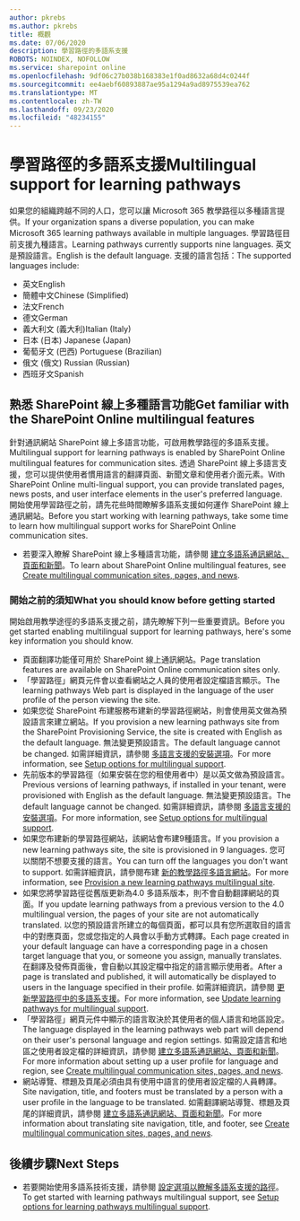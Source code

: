 ```yaml
---
author: pkrebs
ms.author: pkrebs
title: 概觀
ms.date: 07/06/2020
description: 學習路徑的多語系支援
ROBOTS: NOINDEX, NOFOLLOW
ms.service: sharepoint online
ms.openlocfilehash: 9df06c27b038b168383e1f0ad8632a68d4c0244f
ms.sourcegitcommit: ee4aebf60893887ae95a1294a9ad8975539ea762
ms.translationtype: MT
ms.contentlocale: zh-TW
ms.lasthandoff: 09/23/2020
ms.locfileid: "48234155"
---
```

# <a name="multilingual-support-for-learning-pathways"></a><span data-ttu-id="9e13a-103">學習路徑的多語系支援</span><span class="sxs-lookup"><span data-stu-id="9e13a-103">Multilingual support for learning pathways</span></span>

<span data-ttu-id="9e13a-104">如果您的組織跨越不同的人口，您可以讓 Microsoft 365 教學路徑以多種語言提供。</span><span class="sxs-lookup"><span data-stu-id="9e13a-104">If your organization spans a diverse population, you can make Microsoft 365 learning pathways available in multiple languages.</span></span> <span data-ttu-id="9e13a-105">學習路徑目前支援九種語言。</span><span class="sxs-lookup"><span data-stu-id="9e13a-105">Learning pathways currently supports nine languages.</span></span> <span data-ttu-id="9e13a-106">英文是預設語言。</span><span class="sxs-lookup"><span data-stu-id="9e13a-106">English is the default language.</span></span> <span data-ttu-id="9e13a-107">支援的語言包括：</span><span class="sxs-lookup"><span data-stu-id="9e13a-107">The supported languages include:</span></span>   

- <span data-ttu-id="9e13a-108">英文</span><span class="sxs-lookup"><span data-stu-id="9e13a-108">English</span></span>    
- <span data-ttu-id="9e13a-109">簡體中文</span><span class="sxs-lookup"><span data-stu-id="9e13a-109">Chinese (Simplified)</span></span>
- <span data-ttu-id="9e13a-110">法文</span><span class="sxs-lookup"><span data-stu-id="9e13a-110">French</span></span>
- <span data-ttu-id="9e13a-111">德文</span><span class="sxs-lookup"><span data-stu-id="9e13a-111">German</span></span>
- <span data-ttu-id="9e13a-112">義大利文 (義大利)</span><span class="sxs-lookup"><span data-stu-id="9e13a-112">Italian (Italy)</span></span>
- <span data-ttu-id="9e13a-113">日本 (日本) </span><span class="sxs-lookup"><span data-stu-id="9e13a-113">Japanese (Japan)</span></span>
- <span data-ttu-id="9e13a-114">葡萄牙文 (巴西) </span><span class="sxs-lookup"><span data-stu-id="9e13a-114">Portuguese (Brazilian)</span></span>
- <span data-ttu-id="9e13a-115">俄文 (俄文) </span><span class="sxs-lookup"><span data-stu-id="9e13a-115">Russian (Russian)</span></span>
- <span data-ttu-id="9e13a-116">西班牙文</span><span class="sxs-lookup"><span data-stu-id="9e13a-116">Spanish</span></span>

## <a name="get-familiar-with-the-sharepoint-online-multilingual-features"></a><span data-ttu-id="9e13a-117">熟悉 SharePoint 線上多種語言功能</span><span class="sxs-lookup"><span data-stu-id="9e13a-117">Get familiar with the SharePoint Online multilingual features</span></span>
<span data-ttu-id="9e13a-118">針對通訊網站 SharePoint 線上多語言功能，可啟用教學路徑的多語系支援。</span><span class="sxs-lookup"><span data-stu-id="9e13a-118">Multilingual support for learning pathways is enabled by SharePoint Online multilingual features for communication sites.</span></span>
<span data-ttu-id="9e13a-119">透過 SharePoint 線上多語言支援，您可以提供使用者慣用語言的翻譯頁面、新聞文章和使用者介面元素。</span><span class="sxs-lookup"><span data-stu-id="9e13a-119">With SharePoint Online multi-lingual support, you can provide translated pages, news posts, and user interface elements in the user's preferred language.</span></span> <span data-ttu-id="9e13a-120">開始使用學習路徑之前，請先花些時間瞭解多語系支援如何運作 SharePoint 線上通訊網站。</span><span class="sxs-lookup"><span data-stu-id="9e13a-120">Before you start working with learning pathways, take some time to learn how multilingual support works for SharePoint Online communication sites.</span></span> 
- <span data-ttu-id="9e13a-121">若要深入瞭解 SharePoint 線上多種語言功能，請參閱 [建立多語系通訊網站、頁面和新聞](https://support.office.com/article/2bb7d610-5453-41c6-a0e8-6f40b3ed750c)。</span><span class="sxs-lookup"><span data-stu-id="9e13a-121">To learn about SharePoint Online multilingual features, see [Create multilingual communication sites, pages, and news](https://support.office.com/article/2bb7d610-5453-41c6-a0e8-6f40b3ed750c).</span></span> 

### <a name="what-you-should-know-before-getting-started"></a><span data-ttu-id="9e13a-122">開始之前的須知</span><span class="sxs-lookup"><span data-stu-id="9e13a-122">What you should know before getting started</span></span> 
<span data-ttu-id="9e13a-123">開始啟用教學途徑的多語系支援之前，請先瞭解下列一些重要資訊。</span><span class="sxs-lookup"><span data-stu-id="9e13a-123">Before you get started enabling multilingual support for learning pathways, here's some key information you should know.</span></span> 

- <span data-ttu-id="9e13a-124">頁面翻譯功能僅可用於 SharePoint 線上通訊網站。</span><span class="sxs-lookup"><span data-stu-id="9e13a-124">Page translation features are available on SharePoint Online communication sites only.</span></span>
- <span data-ttu-id="9e13a-125">「學習路徑」網頁元件會以查看網站之人員的使用者設定檔語言顯示。</span><span class="sxs-lookup"><span data-stu-id="9e13a-125">The learning pathways Web part is displayed in the language of the user profile of the person viewing the site.</span></span>   
- <span data-ttu-id="9e13a-126">如果您從 SharePoint 布建服務布建新的學習路徑網站，則會使用英文做為預設語言來建立網站。</span><span class="sxs-lookup"><span data-stu-id="9e13a-126">If you provision a new learning pathways site from the SharePoint Provisioning Service, the site is created with English as the default language.</span></span> <span data-ttu-id="9e13a-127">無法變更預設語言。</span><span class="sxs-lookup"><span data-stu-id="9e13a-127">The default language cannot be changed.</span></span> <span data-ttu-id="9e13a-128">如需詳細資訊，請參閱 [多語言支援的安裝選項](https://docs.microsoft.com/office365/customlearning/custom_setupoptions_ml)。</span><span class="sxs-lookup"><span data-stu-id="9e13a-128">For more information, see [Setup options for multilingual support](https://docs.microsoft.com/office365/customlearning/custom_setupoptions_ml).</span></span>
- <span data-ttu-id="9e13a-129">先前版本的學習路徑（如果安裝在您的租使用者中）是以英文做為預設語言。</span><span class="sxs-lookup"><span data-stu-id="9e13a-129">Previous versions of learning pathways, if installed in your tenant, were provisioned with English as the default language.</span></span> <span data-ttu-id="9e13a-130">無法變更預設語言。</span><span class="sxs-lookup"><span data-stu-id="9e13a-130">The default language cannot be changed.</span></span> <span data-ttu-id="9e13a-131">如需詳細資訊，請參閱 [多語言支援的安裝選項](https://docs.microsoft.com/office365/customlearning/custom_setupoptions_ml)。</span><span class="sxs-lookup"><span data-stu-id="9e13a-131">For more information, see [Setup options for multilingual support](https://docs.microsoft.com/office365/customlearning/custom_setupoptions_ml).</span></span>
- <span data-ttu-id="9e13a-132">如果您布建新的學習路徑網站，該網站會布建9種語言。</span><span class="sxs-lookup"><span data-stu-id="9e13a-132">If you provision a new learning pathways site, the site is provisioned in 9 languages.</span></span> <span data-ttu-id="9e13a-133">您可以關閉不想要支援的語言。</span><span class="sxs-lookup"><span data-stu-id="9e13a-133">You can turn off the languages you don't want to support.</span></span> <span data-ttu-id="9e13a-134">如需詳細資訊，請參閱布建 [新的教學路徑多語言網站](https://docs.microsoft.com/office365/customlearning/custom_provision_ml)。</span><span class="sxs-lookup"><span data-stu-id="9e13a-134">For more information, see [Provision a new learning pathways multilingual site](https://docs.microsoft.com/office365/customlearning/custom_provision_ml).</span></span>  
- <span data-ttu-id="9e13a-135">如果您將學習路徑從舊版更新為4.0 多語系版本，則不會自動翻譯網站的頁面。</span><span class="sxs-lookup"><span data-stu-id="9e13a-135">If you update learning pathways from a previous version to the 4.0 multilingual version, the pages of your site are not automatically translated.</span></span> <span data-ttu-id="9e13a-136">以您的預設語言所建立的每個頁面，都可以具有您所選取目的語言中的對應頁面，您或您指定的人員會以手動方式轉譯。</span><span class="sxs-lookup"><span data-stu-id="9e13a-136">Each page created in your default language can have a corresponding page in a chosen target language that you, or someone you assign, manually translates.</span></span> <span data-ttu-id="9e13a-137">在翻譯及發佈頁面後，會自動以其設定檔中指定的語言顯示使用者。</span><span class="sxs-lookup"><span data-stu-id="9e13a-137">After a page is translated and published, it will automatically be displayed to users in the language specified in their profile.</span></span> <span data-ttu-id="9e13a-138">如需詳細資訊，請參閱 [更新學習路徑中的多語系支援](https://docs.microsoft.com/office365/customlearning/custom_update_ml)。</span><span class="sxs-lookup"><span data-stu-id="9e13a-138">For more information, see [Update learning pathways for multilingual support](https://docs.microsoft.com/office365/customlearning/custom_update_ml).</span></span> 
- <span data-ttu-id="9e13a-139">「學習路徑」網頁元件中顯示的語言取決於其使用者的個人語言和地區設定。</span><span class="sxs-lookup"><span data-stu-id="9e13a-139">The language displayed in the learning pathways web part will depend on their user's personal language and region settings.</span></span> <span data-ttu-id="9e13a-140">如需設定語言和地區之使用者設定檔的詳細資訊，請參閱 [建立多語系通訊網站、頁面和新聞](https://support.office.com/article/2bb7d610-5453-41c6-a0e8-6f40b3ed750c)。</span><span class="sxs-lookup"><span data-stu-id="9e13a-140">For more information about setting up a user profile for language and region, see [Create multilingual communication sites, pages, and news](https://support.office.com/article/2bb7d610-5453-41c6-a0e8-6f40b3ed750c).</span></span> 
- <span data-ttu-id="9e13a-141">網站導覽、標題及頁尾必須由具有使用中語言的使用者設定檔的人員轉譯。</span><span class="sxs-lookup"><span data-stu-id="9e13a-141">Site navigation, title, and footers must be translated by a person with a user profile in the language to be translated.</span></span> <span data-ttu-id="9e13a-142">如需翻譯網站導覽、標題及頁尾的詳細資訊，請參閱 [建立多語系通訊網站、頁面和新聞](https://support.office.com/article/2bb7d610-5453-41c6-a0e8-6f40b3ed750c)。</span><span class="sxs-lookup"><span data-stu-id="9e13a-142">For more information about translating site navigation, title, and footer, see [Create multilingual communication sites, pages, and news](https://support.office.com/article/2bb7d610-5453-41c6-a0e8-6f40b3ed750c).</span></span>

## <a name="next-steps"></a><span data-ttu-id="9e13a-143">後續步驟</span><span class="sxs-lookup"><span data-stu-id="9e13a-143">Next Steps</span></span>
- <span data-ttu-id="9e13a-144">若要開始使用多語系技術支援，請參閱 [設定選項以瞭解多語系支援的路徑](https://docs.microsoft.com/office365/customlearning/custom_setupoptions_ml)。</span><span class="sxs-lookup"><span data-stu-id="9e13a-144">To get started with learning pathways multilingual support, see [Setup options for learning pathways multilingual support](https://docs.microsoft.com/office365/customlearning/custom_setupoptions_ml).</span></span>